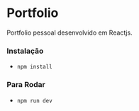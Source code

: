 # Portfolio

Portfolio pessoal desenvolvido em Reactjs.

### Instalação
- `npm install`

### Para Rodar
- `npm run dev`
